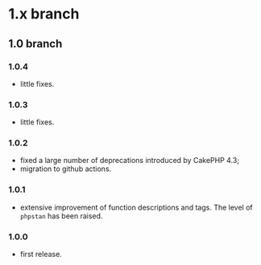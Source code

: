 # 1.x branch
## 1.0 branch
### 1.0.4
* little fixes.

### 1.0.3
* little fixes.

### 1.0.2
* fixed a large number of deprecations introduced by CakePHP 4.3;
* migration to github actions.

### 1.0.1
* extensive improvement of function descriptions and tags. The level of `phpstan`
    has been raised.

### 1.0.0
* first release.
